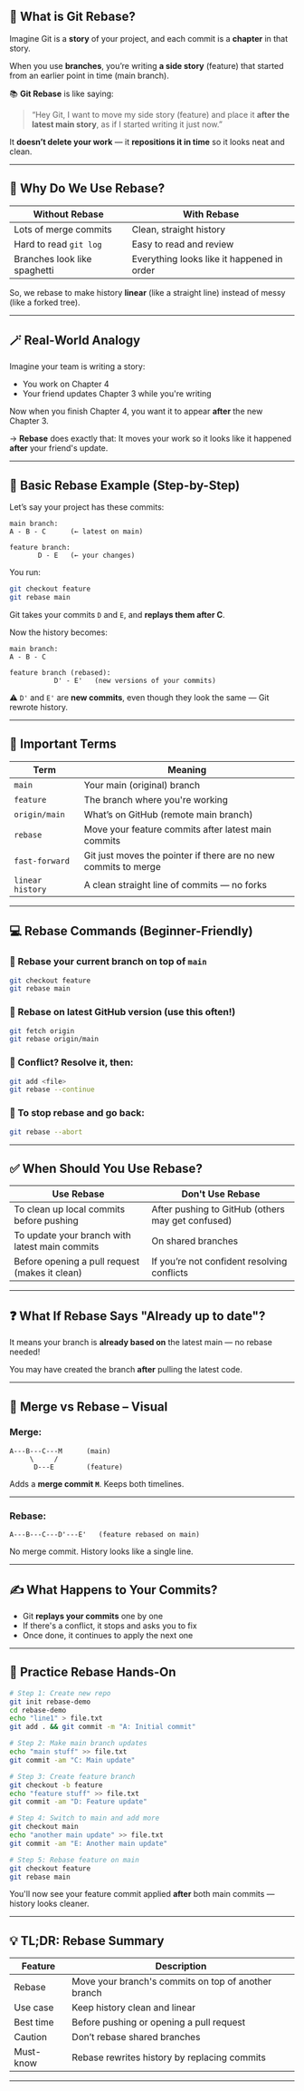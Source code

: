 ## 🧠 What is Git Rebase?

Imagine Git is a **story** of your project, and each commit is a **chapter** in that story.

When you use **branches**, you’re writing **a side story** (feature) that started from an earlier point in time (main branch).

📚 **Git Rebase** is like saying:

> “Hey Git, I want to move my side story (feature) and place it **after the latest main story**, as if I started writing it just now.”

It **doesn’t delete your work** — it **repositions it in time** so it looks neat and clean.

---

## 🎯 Why Do We Use Rebase?

| Without Rebase               | With Rebase                                |
| ---------------------------- | ------------------------------------------ |
| Lots of merge commits        | Clean, straight history                    |
| Hard to read `git log`       | Easy to read and review                    |
| Branches look like spaghetti | Everything looks like it happened in order |

So, we rebase to make history **linear** (like a straight line) instead of messy (like a forked tree).

---

## 🪄 Real-World Analogy

Imagine your team is writing a story:

* You work on Chapter 4
* Your friend updates Chapter 3 while you're writing

Now when you finish Chapter 4, you want it to appear **after** the new Chapter 3.

→ **Rebase** does exactly that:
It moves your work so it looks like it happened **after** your friend's update.

---

## 🔧 Basic Rebase Example (Step-by-Step)

Let’s say your project has these commits:

```
main branch:
A - B - C      (← latest on main)

feature branch:
       D - E   (← your changes)
```

You run:

```bash
git checkout feature
git rebase main
```

Git takes your commits `D` and `E`, and **replays them after C**.

Now the history becomes:

```
main branch:
A - B - C

feature branch (rebased):
           D' - E'   (new versions of your commits)
```

⚠️ `D'` and `E'` are **new commits**, even though they look the same — Git rewrote history.

---

## 📌 Important Terms

| Term             | Meaning                                                         |
| ---------------- | --------------------------------------------------------------- |
| `main`           | Your main (original) branch                                     |
| `feature`        | The branch where you're working                                 |
| `origin/main`    | What’s on GitHub (remote main branch)                           |
| `rebase`         | Move your feature commits after latest main commits             |
| `fast-forward`   | Git just moves the pointer if there are no new commits to merge |
| `linear history` | A clean straight line of commits — no forks                     |

---

## 💻 Rebase Commands (Beginner-Friendly)

### 🔹 Rebase your current branch on top of `main`

```bash
git checkout feature
git rebase main
```

### 🔹 Rebase on latest GitHub version (use this often!)

```bash
git fetch origin
git rebase origin/main
```

### 🔹 Conflict? Resolve it, then:

```bash
git add <file>
git rebase --continue
```

### 🔹 To stop rebase and go back:

```bash
git rebase --abort
```

---

## ✅ When Should You Use Rebase?

| Use Rebase                                     | Don't Use Rebase                                  |
| ---------------------------------------------- | ------------------------------------------------- |
| To clean up local commits before pushing       | After pushing to GitHub (others may get confused) |
| To update your branch with latest main commits | On shared branches                                |
| Before opening a pull request (makes it clean) | If you’re not confident resolving conflicts       |

---

## ❓ What If Rebase Says "Already up to date"?

It means your branch is **already based on** the latest main — no rebase needed!

You may have created the branch **after** pulling the latest code.

---

## 👀 Merge vs Rebase – Visual

### Merge:

```
A---B---C---M      (main)
     \     /
      D---E        (feature)
```

Adds a **merge commit `M`**. Keeps both timelines.

---

### Rebase:

```
A---B---C---D'---E'   (feature rebased on main)
```

No merge commit. History looks like a single line.

---

## ✍️ What Happens to Your Commits?

* Git **replays your commits** one by one
* If there's a conflict, it stops and asks you to fix
* Once done, it continues to apply the next one

---

## 🧪 Practice Rebase Hands-On

```bash
# Step 1: Create new repo
git init rebase-demo
cd rebase-demo
echo "line1" > file.txt
git add . && git commit -m "A: Initial commit"

# Step 2: Make main branch updates
echo "main stuff" >> file.txt
git commit -am "C: Main update"

# Step 3: Create feature branch
git checkout -b feature
echo "feature stuff" >> file.txt
git commit -am "D: Feature update"

# Step 4: Switch to main and add more
git checkout main
echo "another main update" >> file.txt
git commit -am "E: Another main update"

# Step 5: Rebase feature on main
git checkout feature
git rebase main
```

You'll now see your feature commit applied **after** both main commits — history looks cleaner.

---

## 💡 TL;DR: Rebase Summary

| Feature   | Description                                         |
| --------- | --------------------------------------------------- |
| Rebase    | Move your branch's commits on top of another branch |
| Use case  | Keep history clean and linear                       |
| Best time | Before pushing or opening a pull request            |
| Caution   | Don’t rebase shared branches                        |
| Must-know | Rebase rewrites history by replacing commits        |

---


